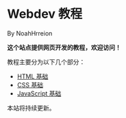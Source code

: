# Webdev 教程

By NoahHrreion

**这个站点提供网页开发的教程，欢迎访问！**

教程主要分为以下几个部分：

- [HTML 基础](/html-tutorial/1.md)
- [CSS 基础](/css-tutorial/1.md)
- [JavaScript 基础](/js-tutorial/1.md)

本站将持续更新。
